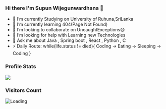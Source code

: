 ### Hi there I'm Supun Wijegunwardhana 👋

- 🔭 I’m currently Studying on University of Ruhuna,SriLanka
- 🌱 I’m currently learning 404(Page Not Found)
- 👯 I’m looking to collaborate on UncaughtExceptions😄
- 🤔 I’m looking for help with Learning new Technologies
- 💬 Ask me about Java , Spring boot , React , Python , C 
- ⚡ Daily Route: 
   while(life.status != died){
     Coding -> Eating -> Sleeping -> Coding
   }


### Profile Stats

<img src="https://github-readme-stats.vercel.app/api?username=zizy97&&show_icons=true&title_color=ffffff&icon_color=bb2acf&text_color=daf7dc&bg_color=151515">

### Visitors Count

<img align="left" src = "https://profile-counter.glitch.me/zizy97/count.svg" alt ="Loading">
